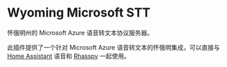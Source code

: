 # Wyoming Microsoft STT
怀俄明州的 Microsoft Azure 语音转文本协议服务器。

此插件提供了一个针对 Microsoft Azure 语音转文本的怀俄明集成，可以直接与 [Home Assistant](https://www.home-assistant.io/) 语音和 [Rhasspy](https://github.com/rhasspy/rhasspy3) 一起使用。